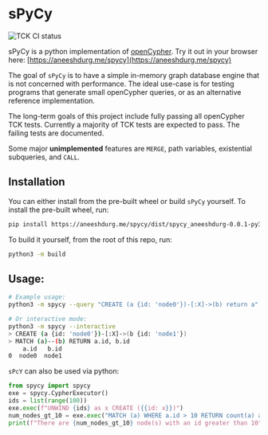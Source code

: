# sPyCy

![TCK CI status](https://github.com/aneeshdurg/spycy/actions/workflows/tck.yml/badge.svg)

sPyCy is a python implementation of [openCypher](https://github.com/opencypher/openCypher/).
Try it out in your browser here: [https://aneeshdurg.me/spycy](https://aneeshdurg.me/spycy)

The goal of `sPyCy` is to have a simple in-memory graph database engine that is
not concerned with performance. The ideal use-case is for testing programs that
generate small openCypher queries, or as an alternative reference
implementation.

The long-term goals of this project include fully passing all openCypher TCK
tests. Currently a majority of TCK tests are expected to pass. The failing tests
are documented.

Some major **unimplemented** features are `MERGE`, path variables, existential subqueries, and `CALL`.

## Installation

You can either install from the pre-built wheel or build `sPyCy` yourself. To install the pre-built wheel, run:

```bash
pip install https://aneeshdurg.me/spycy/dist/spycy_aneeshdurg-0.0.1-py3-none-any.whl
```

To build it yourself, from the root of this repo, run:

```bash
python3 -m build
```

## Usage:

```bash
# Example usage:
python3 -m spycy --query "CREATE (a {id: 'node0'})-[:X]->(b) return a"

# Or interactive mode:
python3 -m spycy --interactive
> CREATE (a {id: 'node0'})-[:X]->(b {id: 'node1'})
> MATCH (a)--(b) RETURN a.id, b.id
    a.id   b.id
0  node0  node1
```

`sPcY` can also be used via python:
```python
from spycy import spycy
exe = spycy.CypherExecutor()
ids = list(range(100))
exe.exec(f"UNWIND {ids} as x CREATE ({{id: x}})")
num_nodes_gt_10 = exe.exec("MATCH (a) WHERE a.id > 10 RETURN count(a) as output")["output"]
print(f"There are {num_nodes_gt_10} node(s) with an id greater than 10")
```
